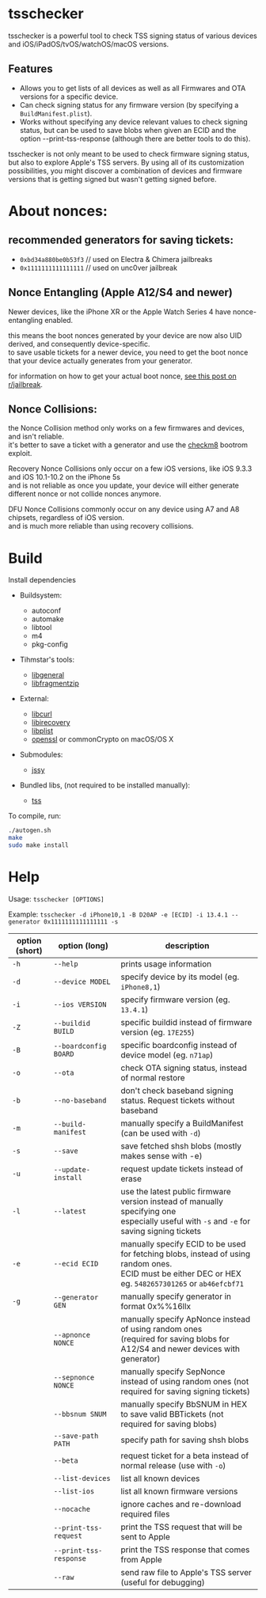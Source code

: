 # tsschecker  
tsschecker is a powerful tool to check TSS signing status of various devices and iOS/iPadOS/tvOS/watchOS/macOS versions.

## Features  
* Allows you to get lists of all devices as well as all Firmwares and OTA versions for a specific device.
* Can check signing status for any firmware version (by specifying a `BuildManifest.plist`).
* Works without specifying any device relevant values to check signing status, but can be used to save blobs when given an ECID and the option --print-tss-response (although there are better tools to do this).

tsschecker is not only meant to be used to check firmware signing status, but also to explore Apple's TSS servers.
By using all of its customization possibilities, you might discover a combination of devices and firmware versions that is getting signed but wasn't getting signed before. 

# About nonces:
## recommended generators for saving tickets:
* `0xbd34a880be0b53f3` // used on Electra & Chimera jailbreaks
* `0x1111111111111111` // used on unc0ver jailbreak

## Nonce Entangling (Apple A12/S4 and newer)
Newer devices, like the iPhone XR or the Apple Watch Series 4 have nonce-entangling enabled.

this means the boot nonces generated by your device are now also UID derived, and consequently device-specific.<br/>to save usable tickets for a newer device, you need to get the boot nonce that your device actually generates from your generator.

for information on how to get your actual boot nonce, [see this post on r/jailbreak](https://www.reddit.com/r/jailbreak/comments/cssh8f/tutorial_easiest_way_to_save_blobs_on_a12/).

## Nonce Collisions:

the Nonce Collision method only works on a few firmwares and devices, and isn't reliable.<br/>it's better to save a ticket with a generator and use the [checkm8](https://github.com/axi0mx/ipwndfu) bootrom exploit.

Recovery Nonce Collisions only occur on a few iOS versions, like iOS 9.3.3 and iOS 10.1-10.2 on the iPhone 5s<br/>and is not reliable as once you update, your device will either generate different nonce or not collide nonces anymore.

DFU Nonce Collisions commonly occur on any device using A7 and A8 chipsets, regardless of iOS version.<br>and is much more reliable than using recovery collisions.

# Build
Install dependencies

* Buildsystem:
  * autoconf
  * automake
  * libtool
  * m4
  * pkg-config

* Tihmstar's tools:
  * [libgeneral](https://github.com/tihmstar/libgeneral)
  * [libfragmentzip](https://github.com/tihmstar/libfragmentzip)

* External:
  * [libcurl](https://curl.haxx.se/libcurl/)
  * [libirecovery](https://github.com/libimobiledevice/libirecovery)
  * [libplist](https://github.com/libimobiledevice/libplist)
  * [openssl](https://www.openssl.org/) or commonCrypto on macOS/OS X
  
* Submodules:
  * [jssy](https://github.com/tihmstar/jssy)
  
* Bundled libs, (not required to be installed manually):
  * [tss](https://github.com/libimobiledevice)

To compile, run:

```bash
./autogen.sh
make
sudo make install
```

# Help  
Usage: `tsschecker [OPTIONS]`

Example: `tsschecker -d iPhone10,1 -B D20AP -e [ECID] -i 13.4.1 --generator 0x1111111111111111 -s`

| option (short) | option (long)             | description                                                                       |
|----------------|---------------------------|-----------------------------------------------------------------------------------|
|  `-h`          | `--help`                  | prints usage information                                                          |        
|  `-d`          | `--device MODEL`          | specify device by its model (eg. `iPhone8,1`)                                     |
|  `-i`          | `--ios VERSION`           | specify firmware version (eg. `13.4.1`)                                                 |
|  `-Z`	   | `--buildid BUILD `	| specific buildid instead of firmware version (eg. `17E255`)							               |
|  `-B` 	   | `--boardconfig BOARD `	   | specific boardconfig instead of device model (eg. `n71ap`)						             |
|  `-o`          | `--ota`	                 | check OTA signing status, instead of normal restore                               |
|  `-b`          | `--no-baseband`           | don't check baseband signing status. Request tickets without baseband            |
|  `-m`          | `--build-manifest`   | manually specify a BuildManifest (can be used with `-d`)                           | 
|  `-s`          | `--save`		     		       | save fetched shsh blobs (mostly makes sense with -e)                              |
|  `-u`          | `--update-install         `| request update tickets instead of erase                          |  
|  `-l`	   | `--latest`  				       | use the latest public firmware version instead of manually specifying one<br/>especially useful with `-s` and `-e` for saving signing tickets                                                                                              |
|  `-e`          | `--ecid ECID`	         | manually specify ECID to be used for fetching blobs, instead of using random ones.<br/>ECID must be either DEC or HEX eg. `5482657301265` or `ab46efcbf71`                                                          |
|  `-g`          | `--generator GEN`        | manually specify generator in format 0x%%16llx                                                                                                        |
|      			     | `--apnonce NONCE`   		   | manually specify ApNonce instead of using random ones<br/>(required for saving blobs for A12/S4 and newer devices with generator) |
|      			     | `--sepnonce NONCE`        | manually specify SepNonce instead of using random ones (not required for saving signing tickets) 		                                                                                                                                  |
|                           | `--bbsnum SNUM`        | manually specify BbSNUM in HEX to save valid BBTickets (not required for saving blobs)                                                                                                                                   |
|      			     | `--save-path PATH`        | specify path for saving shsh blobs 		 											 |
|                |`--beta`	             | request ticket for a beta instead of normal release (use with `-o`)                |
|                |`--list-devices`          | list all known devices                                                            |
|                |`--list-ios`	             | list all known firmware versions                                                       |
|                |`--nocache`       	     | ignore caches and re-download required files                                      |
|                |`--print-tss-request`      | print the TSS request that will be sent to Apple                                      |
|                |`--print-tss-response`     | print the TSS response that comes from Apple                                  |
|                |`--raw`     | send raw file to Apple's TSS server (useful for debugging)                                 |

